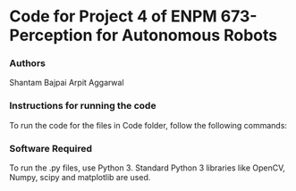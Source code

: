 # Code for Project 4 of ENPM 673-Perception for Autonomous Robots


### Authors
Shantam Bajpai
Arpit Aggarwal


### Instructions for running the code
To run the code for the files in Code folder, follow the following commands:


### Software Required
To run the .py files, use Python 3. Standard Python 3 libraries like OpenCV, Numpy, scipy and matplotlib are used.

